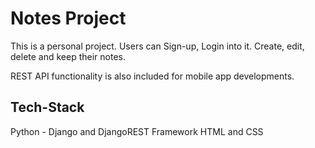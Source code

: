 # Notes Project
This is a personal project.
Users can Sign-up, Login into it.
Create, edit, delete and keep their notes.

REST API functionality is also included for mobile app developments.
## Tech-Stack
Python - Django and DjangoREST Framework
HTML and CSS

